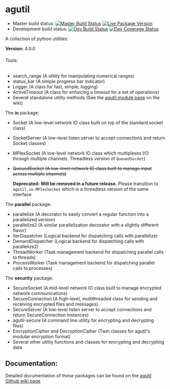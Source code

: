 # agutil
* Master build status: [![Master Build Status](https://travis-ci.org/agraubert/agutil.svg?branch=master)](https://travis-ci.org/agraubert/agutil) [![Live Package Version](https://img.shields.io/pypi/v/agutil.svg)](https://pypi.python.org/pypi/agutil)
* Development build status: [![Dev Build Status](https://travis-ci.org/agraubert/agutil.svg?branch=dev)](https://travis-ci.org/agraubert/agutil) [![Dev Coverage Status](https://coveralls.io/repos/github/agraubert/agutil/badge.svg?branch=dev)](https://coveralls.io/github/agraubert/agutil?branch=dev)

A collection of python utilities

__Version:__ 4.0.0

###### Tools:
* search_range (A utility for manipulating numerical ranges)
* status_bar (A simple progress bar indicator)
* Logger (A class for fast, simple, logging)
* ActiveTimeout (A class for enforcing a timeout for a set of operations)
* Several standalone utility methods (See the [agutil module page](https://github.com/agraubert/agutil/wiki/agutil-%28main-module%29) on the wiki)

The __io__ package:

* Socket (A low-level network IO class built on top of the standard socket class)
* SocketServer (A low-level listen server to accept connections and return Socket classes)
* MPlexSocket (A low-level network IO class which multiplexes I/O through multiple channels. Threadless version of `QueuedSocket`)
* ~~QueuedSocket (A low-level network IO class built to manage input across multiple channels)~~

  **Deprecated: Will be removed in a future release.** Please transition to `agutil.io.MPlexSocket` which is a threadless version of the same interface

The __parallel__ package:

* parallelize (A decorator to easily convert a regular function into a parallelized version)
* parallelize2 (A similar parallelization decorator with a slightly different flavor)
* IterDispatcher (Logical backend for dispatching calls with parallelize)
* DemandDispatcher (Logical backend for dispatching calls with parallelize2)
* ThreadWorker (Task management backend for dispatching parallel calls to threads)
* ProcessWorker (Task management backend for dispatching parallel calls to processes)

The __security__ package:

* SecureSocket (A mid-level network IO class built to manage encrypted network communications)
* SecureConnection (A high-level, multithreaded class for sending and receiving encrypted files and messages)
* SecureServer (A low-level listen server to accept connections and return SecureConnection instances)
* agutil-secure (A command line utility for encrypting and decrypting files)
* EncryptionCipher and DecryptionCipher (Twin classes for agutil's modular encryption format)
* Several other utility functions and classes for encrypting and decrypting data

## Documentation:
Detailed documentation of these packages can be found on the [agutil Github wiki page](https://github.com/agraubert/agutil/wiki)
